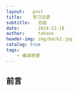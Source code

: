 ```yaml
---
layout:   post
title:    学习记录
subtitle:   总结
date:       2024-12-18
author:     tahano
header-img: img/back2.jpg
catalog: true
tags:
    - 编译原理
---
```


## 前言



